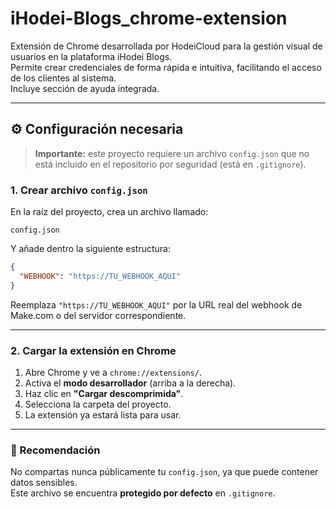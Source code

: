 # iHodei-Blogs_chrome-extension

Extensión de Chrome desarrollada por HodeiCloud para la gestión visual de usuarios en la plataforma iHodei Blogs.  
Permite crear credenciales de forma rápida e intuitiva, facilitando el acceso de los clientes al sistema.  
Incluye sección de ayuda integrada.

---

## ⚙️ Configuración necesaria

> **Importante:** este proyecto requiere un archivo `config.json` que no está incluido en el repositorio por seguridad (está en `.gitignore`).

### 1. Crear archivo `config.json`

En la raíz del proyecto, crea un archivo llamado:

```
config.json
```

Y añade dentro la siguiente estructura:

```json
{
  "WEBHOOK": "https://TU_WEBHOOK_AQUI"
}
```

Reemplaza `"https://TU_WEBHOOK_AQUI"` por la URL real del webhook de Make.com o del servidor correspondiente.

---

### 2. Cargar la extensión en Chrome

1. Abre Chrome y ve a `chrome://extensions/`.
2. Activa el **modo desarrollador** (arriba a la derecha).
3. Haz clic en **"Cargar descomprimida"**.
4. Selecciona la carpeta del proyecto.
5. La extensión ya estará lista para usar.

---

### 🧪 Recomendación

No compartas nunca públicamente tu `config.json`, ya que puede contener datos sensibles.  
Este archivo se encuentra **protegido por defecto** en `.gitignore`.
